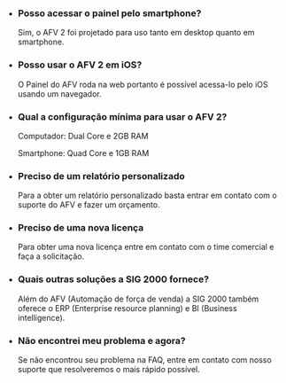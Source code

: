 
* ### Posso acessar o painel pelo smartphone?
    Sim, o AFV 2 foi projetado para uso tanto em desktop quanto em smartphone. 

* ### Posso usar o AFV 2 em iOS?
    O Painel do AFV roda na web portanto é possível acessa-lo pelo iOS usando um navegador.

* ### Qual a configuração mínima para usar o AFV 2?
    Computador: Dual Core e 2GB RAM

    Smartphone: Quad Core e 1GB RAM

* ### Preciso de um relatório personalizado
    Para a obter um relatório personalizado basta entrar em contato com o suporte do AFV e fazer um orçamento.

* ### Preciso de uma nova licença
    Para obter uma nova licença entre em contato com o time comercial e faça a solicitação.

* ### Quais outras soluções a SIG 2000 fornece?
    Além do AFV (Automação de força de venda) a SIG 2000 também oferece o ERP (Enterprise resource planning) e BI (Business intelligence).

* ### Não encontrei meu problema e agora?
    Se não encontrou seu problema na FAQ, entre em contato com nosso suporte que resolveremos o mais rápido possível.
